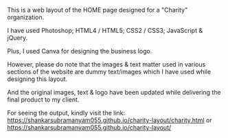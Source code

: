 This is a web layout of the HOME page designed for a "Charity" organization.

I have used Photoshop; HTML4 / HTML5; CSS2 / CSS3; JavaScript & jQuery. 

Plus, I used Canva for designing the business logo. 

However, please do note that the images & text matter used in various sections of the website are dummy text/images which I have used while designing this layout. 

And the original images, text & logo have been updated while delivering the final product to my client. 

For seeing the output, kindly visit the link: https://shankarsubramanyam055.github.io/charity-layout/charity.html or https://shankarsubramanyam055.github.io/charity-layout/
